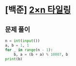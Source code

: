 # [백준] [2×n 타일링](https://www.acmicpc.net/problem/11726)

## 문제 풀이

```py
n = int(input())
a, b = 1, 1
for _ in range(n - 1):
    b, a = (b + a) % 10007, b
print(b)
```